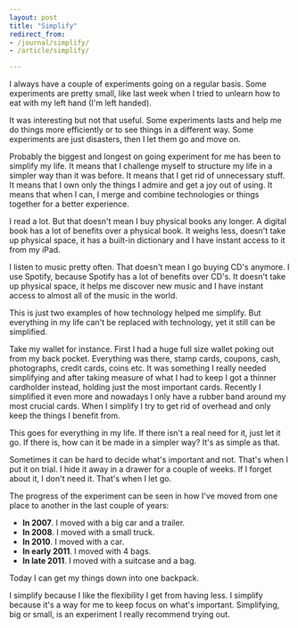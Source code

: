 ```yaml
---
layout: post
title: "Simplify"
redirect_from:
- /journal/simplify/
- /article/simplify/

---
```


I always have a couple of experiments going on a regular basis. Some experiments are pretty small, like last week when I tried to unlearn how to eat with my left hand (I'm left handed).

It was interesting but not that useful. Some experiments lasts and help me do things more efficiently or to see things in a different way. Some experiments are just disasters, then I let them go and move on.

Probably the biggest and longest on going experiment for me has been to simplify my life. It means that I challenge myself to structure my life in a simpler way than it was before. It means that I get rid of unnecessary stuff. It means that I own only the things I admire and get a joy out of using. It means that when I can, I merge and combine technologies or things together for a better experience.

I read a lot. But that doesn't mean I buy physical books any longer. A digital book has a lot of benefits over a physical book. It weighs less, doesn't take up physical space, it has a built-in dictionary and I have instant access to it from my iPad.

I listen to music pretty often. That doesn't mean I go buying CD's anymore. I use Spotify, because Spotify has a lot of benefits over CD's. It doesn't take up physical space, it helps me discover new music and I have instant access to almost all of the music in the world.

This is just two examples of how technology helped me simplify. But everything in my life can't be replaced with technology, yet it still can be simplified.

Take my wallet for instance. First I had a huge full size wallet poking out from my back pocket. Everything was there, stamp cards, coupons, cash, photographs, credit cards, coins etc. It was something I really needed simplifying and after taking measure of what I had to keep I got a thinner cardholder instead, holding just the most important cards. Recently I simplified it even more and nowadays I only have a rubber band around my most crucial cards. When I simplify I try to get rid of overhead and only keep the things I benefit from.

This goes for everything in my life. If there isn't a real need for it, just let it go. If there is, how can it be made in a simpler way? It's as simple as that.

Sometimes it can be hard to decide what's important and not. That's when I put it on trial. I hide it away in a drawer for a couple of weeks. If I forget about it, I don't need it. That's when I let go.

The progress of the experiment can be seen in how I've moved from one place to another in the last couple of years:

- **In 2007**. I moved with a big car and a trailer.  
- **In 2008**. I moved with a small truck.  
- **In 2010**. I moved with a car.  
- **In early 2011**. I moved with 4 bags.  
- **In late 2011**. I moved with a suitcase and a bag.

Today I can get my things down into one backpack.

I simplify because I like the flexibility I get from having less. I simplify because it's a way for me to keep focus on what's important. Simplifying, big or small, is an experiment I really recommend trying out.
